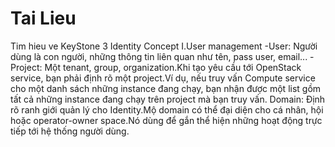 # Tai Lieu
Tim hieu ve KeyStone
3 Identity Concept
I.User management
-User: Người dùng là con người, những thông tin liên quan như tên, pass user, email...
-Project: Một tenant, group, organization.Khi tạo yêu cầu tới OpenStack service, bạn phải định rõ một project.Ví dụ, nếu truy vấn Compute service cho một danh sách những instance đang chạy, bạn nhận được một list gồm tất cả những instance đang chạy trên project mà bạn truy vấn.
Domain: Định rõ ranh giới quản lý cho Identity.Mộ domain có thể đại diện cho cá nhân, hội hoặc operator-owner space.Nó dùng để gắn thể hiện những hoạt động trực tiếp tới hệ thống người dùng.
